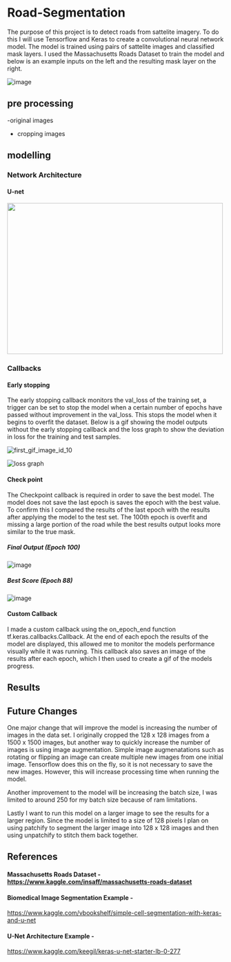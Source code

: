 # Road-Segmentation

The purpose of this project is to detect roads from sattelite imagery. To do this I will use Tensorflow and Keras to create a convolutional neural network model. The model is trained using pairs of sattelite images and classified mask layers. I used the Massachusetts Roads Dataset to train the model and below is an example inputs on the left and the resulting mask layer on the right.

![image](https://user-images.githubusercontent.com/41071502/126909870-c95a95a1-4bcf-417c-a5e6-6d6475f1fce8.png)






## pre processing

-original images
- cropping images


## modelling

### Network Architecture

#### U-net

<img src="https://user-images.githubusercontent.com/41071502/126908484-b9609c33-9f56-4f72-ab10-97cb0a311151.png" width="500" height="350">



### Callbacks
#### Early stopping

The early stopping callback monitors the val_loss of the training set, a trigger can be set to stop the model when a certain number of epochs have passed without improvement in the val_loss. This stops the model when it begins to overfit the dataset. Below is a gif showing the model outputs without the early stopping callback and the loss graph to show the deviation in loss for the training and test samples. 

![first_gif_image_id_10](https://user-images.githubusercontent.com/41071502/126907247-6dd71604-4d22-4de3-8bbf-78b8ecb79959.gif)


![loss graph](https://user-images.githubusercontent.com/41071502/126908359-d1cd6bc6-5b16-4d69-87d4-575e46373026.png)

#### Check point
The Checkpoint callback is required in order to save the best model. The model does not save the last epoch is saves the epoch with the best value. To confirm this I compared the results of the last epoch with the results after applying the model to the test set. The 100th epoch is overfit and missing a large portion of the road while the best results output looks more similar to the true mask. 

##### Final Output (Epoch 100)

![image](https://user-images.githubusercontent.com/41071502/126908609-ca79dde2-152b-4eff-9f74-3b81d13fc7cb.png)

##### Best Score (Epoch 88)

![image](https://user-images.githubusercontent.com/41071502/126908786-3da61d75-c938-43d5-a413-09037e70260c.png)


#### Custom Callback 

I made a custom callback using the on_epoch_end function tf.keras.callbacks.Callback. At the end of each epoch the results of the model are displayed, this allowed me to monitor the models performance visually while it was running. This callback also saves an image of the results after each epoch, which I then used to create a gif of the models progress.


## Results

## Future Changes

One major change that will improve the model is increasing the number of images in the data set. I originally cropped the 128 x 128 images from a 1500 x 1500 images, but another way to quickly increase the number of images is using image augmentation. Simple image augmenatations such as rotating or flipping an image can create multiple new images from one initial image. Tensorflow does this on the fly, so it is not necessary to save the new images. However, this will increase processing time when running the model. 

Another improvement to the model will be increasing the batch size, I was limited to around 250 for my batch size because of ram limitations.

Lastly I want to run this model on a larger image to see the results for a larger region. Since the model is limited to a size of 128 pixels I plan on using patchify to segment the larger image into 128 x 128 images and then using unpatchify to stitch them back together.

## References

#### Massachusetts Roads Dataset - https://www.kaggle.com/insaff/massachusetts-roads-dataset

#### Biomedical Image Segmentation Example - 
https://www.kaggle.com/vbookshelf/simple-cell-segmentation-with-keras-and-u-net

#### U-Net Architecture Example -
https://www.kaggle.com/keegil/keras-u-net-starter-lb-0-277


